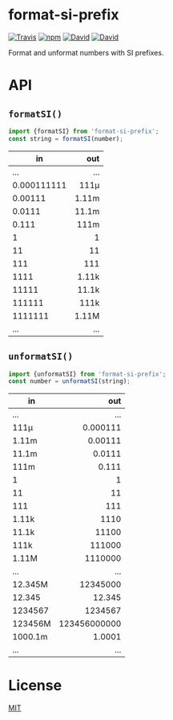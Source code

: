# format-si-prefix
[![Travis](https://img.shields.io/travis/ThomWright/format-si-prefix.svg?style=flat-square)](https://travis-ci.org/ThomWright/format-si-prefix)
[![npm](https://img.shields.io/npm/v/format-si-prefix.svg?style=flat-square)](https://www.npmjs.com/package/format-si-prefix)
[![David](https://img.shields.io/david/ThomWright/format-si-prefix.svg?style=flat-square)](https://david-dm.org/ThomWright/format-si-prefix)
[![David](https://img.shields.io/david/dev/ThomWright/format-si-prefix.svg?style=flat-square)](https://david-dm.org/ThomWright/format-si-prefix#info=devDependencies)

Format and unformat numbers with SI prefixes.

# API

## `formatSI()`

```javascript
import {formatSI} from 'format-si-prefix';
const string = formatSI(number);
```

| in            |     out |
| ------------- | -------:|
| ...           |     ... |
| 0.000111111   |    111µ |
| 0.00111       |   1.11m |
| 0.0111        |   11.1m |
| 0.111         |    111m |
| 1             |       1 |
| 11            |      11 |
| 111           |     111 |
| 1111          |   1.11k |
| 11111         |   11.1k |
| 111111        |    111k |
| 1111111       |   1.11M |
| ...           |     ... |

## `unformatSI()`

```javascript
import {unformatSI} from 'format-si-prefix';
const number = unformatSI(string);
```

|      in | out           |
| ------- | ------------: |
|     ... | ...           |
|    111µ | 0.000111      |
|   1.11m | 0.00111       |
|   11.1m | 0.0111        |
|    111m | 0.111         |
|       1 | 1             |
|      11 | 11            |
|     111 | 111           |
|   1.11k | 1110          |
|   11.1k | 11100         |
|    111k | 111000        |
|   1.11M | 1110000       |
|     ... | ...           |
| 12.345M | 12345000      |
|  12.345 | 12.345        |
| 1234567 | 1234567       |
| 123456M | 123456000000  |
| 1000.1m | 1.0001        |
|     ... | ...           |

# License

[MIT](./LICENSE)
